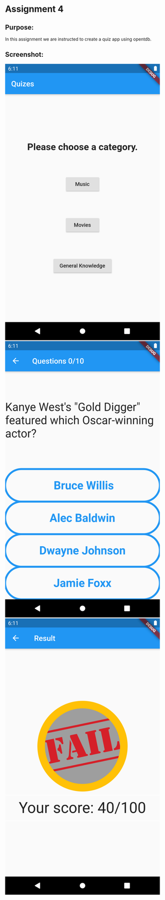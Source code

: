 # Assignment 4

## Purpose:
In this assignment we are instructed to create a quiz app using opentdb.

## Screenshot:
![](https://github.com/Nashiria/Flutter/blob/main/Assignment%204/Screenshots/Screenshot1.PNG)
![](https://github.com/Nashiria/Flutter/blob/main/Assignment%204/Screenshots/Screenshot2.PNG)
![](https://github.com/Nashiria/Flutter/blob/main/Assignment%204/Screenshots/Screenshot3.PNG)

